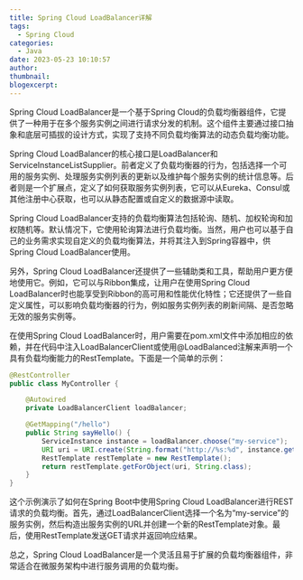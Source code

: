 ```yaml
---
title: Spring Cloud LoadBalancer详解
tags:
  - Spring Cloud
categories:
  - Java
date: 2023-05-23 10:10:57
author:
thumbnail:
blogexcerpt:
---
```

Spring Cloud LoadBalancer是一个基于Spring Cloud的负载均衡器组件，它提供了一种用于在多个服务实例之间进行请求分发的机制。这个组件主要通过接口抽象和底层可插拔的设计方式，实现了支持不同负载均衡算法的动态负载均衡功能。

Spring Cloud LoadBalancer的核心接口是LoadBalancer和ServiceInstanceListSupplier。前者定义了负载均衡器的行为，包括选择一个可用的服务实例、处理服务实例列表的更新以及维护每个服务实例的统计信息等。后者则是一个扩展点，定义了如何获取服务实例列表，它可以从Eureka、Consul或其他注册中心获取，也可以从静态配置或自定义的数据源中读取。

Spring Cloud LoadBalancer支持的负载均衡算法包括轮询、随机、加权轮询和加权随机等。默认情况下，它使用轮询算法进行负载均衡。当然，用户也可以基于自己的业务需求实现自定义的负载均衡算法，并将其注入到Spring容器中，供Spring Cloud LoadBalancer使用。

另外，Spring Cloud LoadBalancer还提供了一些辅助类和工具，帮助用户更方便地使用它。例如，它可以与Ribbon集成，让用户在使用Spring Cloud LoadBalancer时也能享受到Ribbon的高可用和性能优化特性；它还提供了一些自定义属性，可以影响负载均衡器的行为，例如服务实例列表的刷新间隔、是否忽略无效的服务实例等。

在使用Spring Cloud LoadBalancer时，用户需要在pom.xml文件中添加相应的依赖，并在代码中注入LoadBalancerClient或使用@LoadBalanced注解来声明一个具有负载均衡能力的RestTemplate。下面是一个简单的示例：

```java
@RestController
public class MyController {

    @Autowired
    private LoadBalancerClient loadBalancer;

    @GetMapping("/hello")
    public String sayHello() {
        ServiceInstance instance = loadBalancer.choose("my-service");
        URI uri = URI.create(String.format("http://%s:%d", instance.getHost(), instance.getPort()));
        RestTemplate restTemplate = new RestTemplate();
        return restTemplate.getForObject(uri, String.class);
    }
}
```

这个示例演示了如何在Spring Boot中使用Spring Cloud LoadBalancer进行REST请求的负载均衡。首先，通过LoadBalancerClient选择一个名为“my-service”的服务实例，然后构造出服务实例的URL并创建一个新的RestTemplate对象。最后，使用RestTemplate发送GET请求并返回响应结果。

总之，Spring Cloud LoadBalancer是一个灵活且易于扩展的负载均衡器组件，非常适合在微服务架构中进行服务调用的负载均衡。
